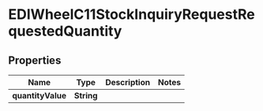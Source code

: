 

# EDIWheelC11StockInquiryRequestRequestedQuantity


## Properties

| Name | Type | Description | Notes |
|------------ | ------------- | ------------- | -------------|
|**quantityValue** | **String** |  |  |



